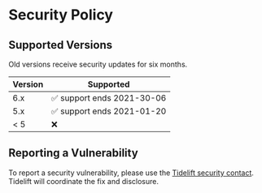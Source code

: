 # Security Policy

## Supported Versions

Old versions receive security updates for six months.

| Version | Supported                                  |
| ------- | ------------------------------------------ |
| 6.x     | :white_check_mark: support ends 2021-30-06 |
| 5.x     | :white_check_mark: support ends 2021-01-20 |
| < 5     | :x:                                        |

## Reporting a Vulnerability

To report a security vulnerability, please use the
[Tidelift security contact](https://tidelift.com/security).
Tidelift will coordinate the fix and disclosure.
